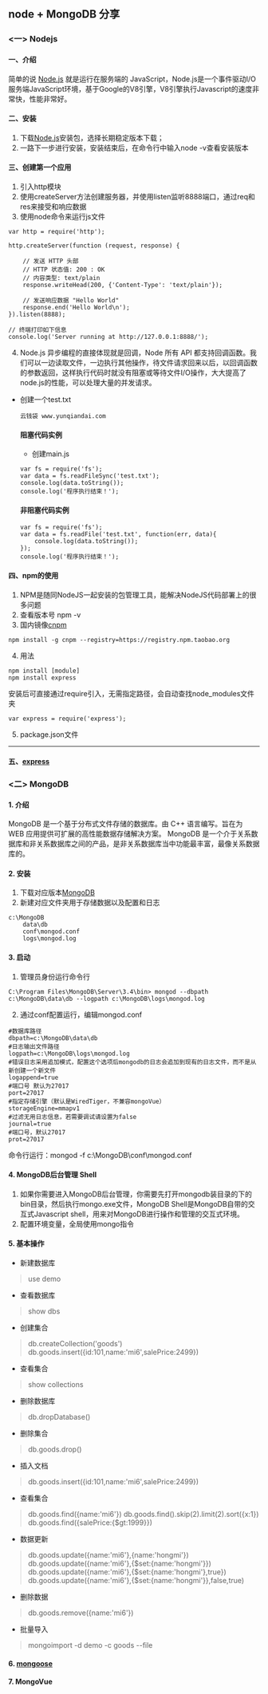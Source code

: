 ## node + MongoDB 分享

### <一> Nodejs

#### 一、介绍
简单的说 [Node.js](http://nodejs.cn/api/) 就是运行在服务端的 JavaScript，Node.js是一个事件驱动I/O服务端JavaScript环境，基于Google的V8引擎，V8引擎执行Javascript的速度非常快，性能非常好。

#### 二、安装
1. 下载[Node.js](https://nodejs.org/en/download/)安装包，选择长期稳定版本下载；
2. 一路下一步进行安装，安装结束后，在命令行中输入node -v查看安装版本

#### 三、创建第一个应用
1. 引入http模块
2. 使用createServer方法创建服务器，并使用listen监听8888端口，通过req和res来接受和响应数据
3. 使用node命令来运行js文件
```
var http = require('http');

http.createServer(function (request, response) {

    // 发送 HTTP 头部 
    // HTTP 状态值: 200 : OK
    // 内容类型: text/plain
    response.writeHead(200, {'Content-Type': 'text/plain'});

    // 发送响应数据 "Hello World"
    response.end('Hello World\n');
}).listen(8888);

// 终端打印如下信息
console.log('Server running at http://127.0.0.1:8888/');

```
4. Node.js 异步编程的直接体现就是回调，Node 所有 API 都支持回调函数。我们可以一边读取文件，一边执行其他操作，待文件请求回来以后，以回调函数的参数返回，这样执行代码时就没有阻塞或等待文件I/O操作，大大提高了node.js的性能，可以处理大量的并发请求。
    
- 创建一个test.txt
    ```
    云钱袋 www.yunqiandai.com
    ```
    #### 阻塞代码实例
    - 创建main.js
    ```
    var fs = require('fs');
    var data = fs.readFileSync('test.txt');
    console.log(data.toString());
    console.log('程序执行结束！');
    ```
    #### 非阻塞代码实例
    ```
    var fs = require('fs');
    var data = fs.readFile('test.txt', function(err, data){
        console.log(data.toString());
    });
    console.log('程序执行结束！');
    ```


#### 四、npm的使用
1. NPM是随同NodeJS一起安装的包管理工具，能解决NodeJS代码部署上的很多问题
2. 查看版本号 npm -v
3. 国内镜像[cnpm](https://npm.taobao.org/)
```
npm install -g cnpm --registry=https://registry.npm.taobao.org
```
4. 用法
```
npm install [module]
npm install express
```
安装后可直接通过require引入，无需指定路径，会自动查找node_modules文件夹
```
var express = require('express');
```
5. package.json文件

***

#### 五、[express](http://www.expressjs.com.cn/)


### <二> MongoDB

#### 1. 介绍
MongoDB 是一个基于分布式文件存储的数据库。由 C++ 语言编写。旨在为 WEB 应用提供可扩展的高性能数据存储解决方案。
MongoDB 是一个介于关系数据库和非关系数据库之间的产品，是非关系数据库当中功能最丰富，最像关系数据库的。
#### 2. 安装
1. 下载对应版本[MongoDB](https://www.mongodb.com/download-center#community)
2. 新建对应文件夹用于存储数据以及配置和日志
```
c:\MongoDB
    data\db
    conf\mongod.conf
    logs\mongod.log
```
#### 3. 启动
1. 管理员身份运行命令行
```
C:\Program Files\MongoDB\Server\3.4\bin> mongod --dbpath c:\MongoDB\data\db --logpath c:\MongoDB\logs\mongod.log 
```
2. 通过conf配置运行，编辑mongod.conf
```
#数据库路径
dbpath=c:\MongoDB\data\db
#日志输出文件路径
logpath=c:\MongoDB\logs\mongod.log
#错误日志采用追加模式，配置这个选项后mongodb的日志会追加到现有的日志文件，而不是从新创建一个新文件
logappend=true
#端口号 默认为27017
port=27017
#指定存储引擎（默认是WiredTiger，不兼容mongoVue）
storageEngine=mmapv1
#过滤无用日志信息，若需要调试请设置为false
journal=true
#端口号，默认27017
prot=27017
```
命令行运行：mongod -f c:\MongoDB\conf\mongod.conf

#### 4. MongoDB后台管理 Shell
1. 如果你需要进入MongoDB后台管理，你需要先打开mongodb装目录的下的bin目录，然后执行mongo.exe文件，MongoDB Shell是MongoDB自带的交互式Javascript shell，用来对MongoDB进行操作和管理的交互式环境。
2. 配置环境变量，全局使用mongo指令

#### 5. 基本操作
- 新建数据库
> use demo
- 查看数据库
> show dbs
- 创建集合
> db.createCollection('goods')
> db.goods.insert({id:101,name:'mi6',salePrice:2499})
- 查看集合
> show collections
- 删除数据库
> db.dropDatabase()
- 删除集合
> db.goods.drop()
- 插入文档
> db.goods.insert({id:101,name:'mi6',salePrice:2499})
- 查看集合
> db.goods.find({name:'mi6'})
> db.goods.find().skip(2).limit(2).sort({x:1})
> db.goods.find({salePrice:{$gt:1999}})
- 数据更新
> db.goods.update({name:'mi6'},{name:'hongmi'})
> db.goods.update({name:'mi6'},{$set:{name:'hongmi'}})
> db.goods.update({name:'mi6'},{$set:{name:'hongmi'},true})
> db.goods.update({name:'mi6'},{$set:{name:'hongmi'}},false,true)
- 删除数据
> db.goods.remove({name:'mi6'})
- 批量导入
> mongoimport -d demo -c goods --file

#### 6. [mongoose](http://www.nodeclass.com/api/mongoose.html)

#### 7. MongoVue
